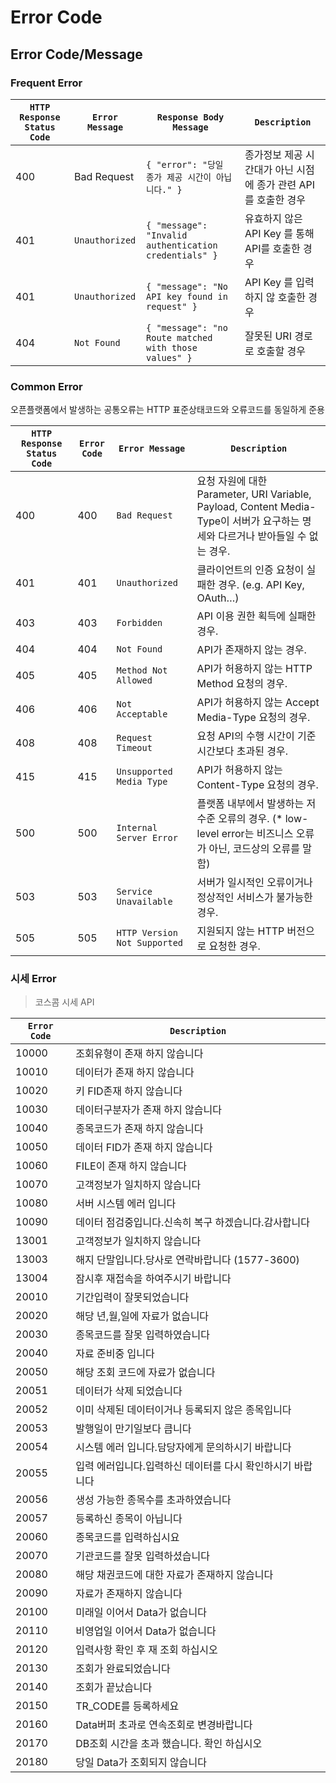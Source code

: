 # Error Code



## Error Code/Message

### Frequent Error&#x20;

| **`HTTP Response Status Code`** | **`Error Message`** | **`Response Body Message`**                           | **`Description`**                     |
| ------------------------------- | ------------------- | ----------------------------------------------------- | ------------------------------------- |
| 400                             | Bad Request         | `{ "error": "당일 종가 제공 시간이 아닙니다." }`                   | 종가정보 제공 시간대가 아닌 시점에 종가 관련 API를 호출한 경우 |
| 401                             | `Unauthorized`      | `{ "message": "Invalid authentication credentials" }` | 유효하지 않은 API Key 를 통해 API를 호출한 경우      |
| 401                             | `Unauthorized`      | `{ "message": "No API key found in request" }`        | API Key 를 입력하지 않 호출한 경우               |
| 404                             | `Not Found`         | `{ "message": "no Route matched with those values" }` | 잘못된 URI 경로로 호출할 경우                    |



### Common Error

오픈플랫폼에서 발생하는 공통오류는 HTTP 표준상태코드와 오류코드를 동일하게 준용

| **`HTTP Response Status Code`** | **`Error Code`** | **`Error Message`**          | **`Description`**                                                                               |
| ------------------------------- | ---------------- | ---------------------------- | ----------------------------------------------------------------------------------------------- |
| 400                             | 400              | `Bad Request`                | 요청 자원에 대한 Parameter, URI Variable, Payload, Content Media-Type이 서버가 요구하는 명세와 다르거나 받아들일 수 없는 경우. |
| 401                             | 401              | `Unauthorized`               | 클라이언트의 인증 요청이 실패한 경우. (e.g. API Key, OAuth…)                                                    |
| 403                             | 403              | `Forbidden`                  | API 이용 권한 획득에 실패한 경우.                                                                           |
| 404                             | 404              | `Not Found`                  | API가 존재하지 않는 경우.                                                                                |
| 405                             | 405              | `Method Not Allowed`         | API가 허용하지 않는 HTTP Method 요청의 경우.                                                                |
| 406                             | 406              | `Not Acceptable`             | API가 허용하지 않는 Accept Media-Type 요청의 경우.                                                          |
| 408                             | 408              | `Request Timeout`            | 요청 API의 수행 시간이 기준 시간보다 초과된 경우.                                                                  |
| 415                             | 415              | `Unsupported Media Type`     | API가 허용하지 않는 Content-Type 요청의 경우.                                                               |
| 500                             | 500              | `Internal Server Error`      | 플랫폼 내부에서 발생하는 저 수준 오류의 경우.&#xD; (\* low-level error는 비즈니스 오류가 아닌, 코드상의 오류를 말함)                  |
| 503                             | 503              | `Service Unavailable`        | 서버가 일시적인 오류이거나 정상적인 서비스가 불가능한 경우.                                                               |
| 505                             | 505              | `HTTP Version Not Supported` | 지원되지 않는 HTTP 버전으로 요청한 경우.                                                                       |



### 시세 Error&#x20;

> 코스콤 시세 API

| **`Error Code`** | **`Description`**                |
| ---------------- | -------------------------------- |
| 10000            | 조회유형이 존재 하지 않습니다                 |
| 10010            | 데이터가 존재 하지 않습니다                  |
| 10020            | 키 FID존재 하지 않습니다                  |
| 10030            | 데이터구분자가 존재 하지 않습니다               |
| 10040            | 종목코드가 존재 하지 않습니다                 |
| 10050            | 데이터 FID가 존재 하지 않습니다              |
| 10060            | FILE이 존재 하지 않습니다                 |
| 10070            | 고객정보가 일치하지 않습니다                  |
| 10080            | 서버 시스템 에러 입니다                    |
| 10090            | 데이터 점검중입니다.신속히 복구 하겠습니다.감사합니다    |
| 13001            | 고객정보가 일치하지 않습니다                  |
| 13003            | 해지 단말입니다.당사로 연락바랍니다 (1577-3600)  |
| 13004            | 잠시후 재접속을 하여주시기 바랍니다              |
| 20010            | 기간입력이 잘못되었습니다                    |
| 20020            | 해당 년,월,일에 자료가 없습니다               |
| 20030            | 종목코드를 잘못 입력하였습니다                 |
| 20040            | 자료 준비중 입니다                       |
| 20050            | 해당 조회 코드에 자료가 없습니다               |
| 20051            | 데이터가 삭제 되었습니다                    |
| 20052            | 이미 삭제된 데이터이거나 등록되지 않은 종목입니다      |
| 20053            | 발행일이 만기일보다 큽니다                   |
| 20054            | 시스템 에러 입니다.담당자에게 문의하시기 바랍니다      |
| 20055            | 입력 에러입니다.입력하신 데이터를 다시 확인하시기 바랍니다 |
| 20056            | 생성 가능한 종목수를 초과하였습니다              |
| 20057            | 등록하신 종목이 아닙니다                    |
| 20060            | 종목코드를 입력하십시요                     |
| 20070            | 기관코드를 잘못 입력하셨습니다                 |
| 20080            | 해당 채권코드에 대한 자료가 존재하지 않습니다        |
| 20090            | 자료가 존재하지 않습니다                    |
| 20100            | 미래일 이어서 Data가 없습니다               |
| 20110            | 비영업일 이어서 Data가 없습니다              |
| 20120            | 입력사항 확인 후 재 조회 하십시오              |
| 20130            | 조회가 완료되었습니다                      |
| 20140            | 조회가 끝났습니다                        |
| 20150            | TR\_CODE를 등록하세요                  |
| 20160            | Data버퍼 초과로 연속조회로 변경바랍니다          |
| 20170            | DB조회 시간을 초과 했습니다. 확인 하십시오        |
| 20180            | 당일 Data가 조회되지 않습니다               |



